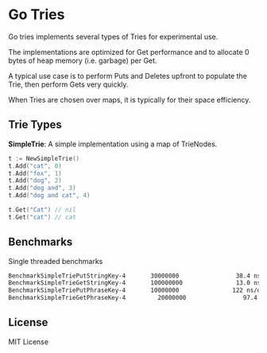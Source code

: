 # Go Tries


Go tries implements several types of Tries for experimental use.

The implementations are optimized for Get performance and to allocate 
0 bytes of heap memory (i.e. garbage) per Get.

A typical use case is to perform Puts and Deletes upfront to populate the Trie, 
then perform Gets very quickly.

When Tries are chosen over maps, it is typically for their space efficiency.


Trie Types
---

**SimpleTrie**: A simple implementation using a map of TrieNodes.

```go
t := NewSimpleTrie()
t.Add("cat", 0)
t.Add("fox", 1)
t.Add("dog", 2)
t.Add("dog and", 3)
t.Add("dog and cat", 4)

t.Get("Cat") // nil
t.Get("cat") // cat
```

Benchmarks
---
Single threaded benchmarks
```bash
BenchmarkSimpleTriePutStringKey-4       30000000                38.4 ns/op             8 B/op          1 allocs/op
BenchmarkSimpleTrieGetStringKey-4       100000000               13.0 ns/op             0 B/op          0 allocs/op
BenchmarkSimpleTriePutPhraseKey-4       10000000               122 ns/op               8 B/op          1 allocs/op
BenchmarkSimpleTrieGetPhraseKey-4         20000000                97.4 ns/op             0 B/op          0 allocs/op

```

License
---

MIT License